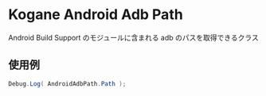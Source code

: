 # Kogane Android Adb Path

Android Build Support のモジュールに含まれる adb のパスを取得できるクラス

## 使用例

```cs
Debug.Log( AndroidAdbPath.Path );
```